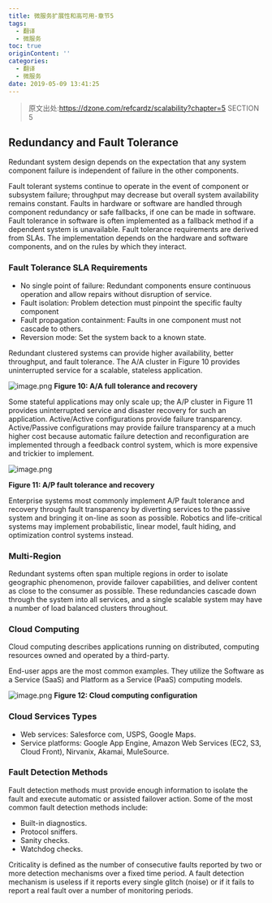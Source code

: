 ```yaml
---
title: 微服务扩展性和高可用-章节5
tags:
  - 翻译
  - 微服务
toc: true
originContent: ''
categories:
  - 翻译
  - 微服务
date: 2019-05-09 13:41:25
---
```


> 原文出处:https://dzone.com/refcardz/scalability?chapter=5
SECTION 5

## Redundancy and Fault Tolerance
Redundant system design depends on the expectation that any system component failure is independent of failure in the other components.

Fault tolerant systems continue to operate in the event of component or subsystem failure; throughput may decrease but overall system availability remains constant. Faults in hardware or software are handled through component redundancy or safe fallbacks, if one can be made in software. Fault tolerance in software is often implemented as a fallback method if a dependent system is unavailable. Fault tolerance requirements are derived from SLAs. The implementation depends on the hardware and software components, and on the rules by which they interact.

### Fault Tolerance SLA Requirements
+ No single point of failure: Redundant components ensure continuous operation and allow repairs without disruption of service.
+ Fault isolation: Problem detection must pinpoint the specific faulty component
+ Fault propagation containment: Faults in one component must not cascade to others.
+ Reversion mode: Set the system back to a known state.  

Redundant clustered systems can provide higher availability, better throughput, and fault tolerance. The A/A cluster in Figure 10 provides uninterrupted service for a scalable, stateless application.

![image.png](/images/2019/05/09/a53cd970-721c-11e9-b22a-7d284106ced1.png)
**Figure 10: A/A full tolerance and recovery**

Some stateful applications may only scale up; the A/P cluster in Figure 11 provides uninterrupted service and disaster recovery for such an application. Active/Active configurations provide failure transparency. Active/Passive configurations may provide failure transparency at a much higher cost because automatic failure detection and reconfiguration are implemented through a feedback control system, which is more expensive and trickier to implement.

![image.png](/images/2019/05/09/b502a150-721c-11e9-b22a-7d284106ced1.png)

**Figure 11: A/P fault tolerance and recovery**

Enterprise systems most commonly implement A/P fault tolerance and recovery through fault transparency by diverting services to the passive system and bringing it on-line as soon as possible. Robotics and life-critical systems may implement probabilistic, linear model, fault hiding, and optimization control systems instead.

### Multi-Region
Redundant systems often span multiple regions in order to isolate geographic phenomenon, provide failover capabilities, and deliver content as close to the consumer as possible. These redundancies cascade down through the system into all services, and a single scalable system may have a number of load balanced clusters throughout.

### Cloud Computing
Cloud computing describes applications running on distributed, computing resources owned and operated by a third-party.

End-user apps are the most common examples. They utilize the Software as a Service (SaaS) and Platform as a Service (PaaS) computing models.

![image.png](/images/2019/05/09/d2ffc8e0-721c-11e9-b22a-7d284106ced1.png)
**Figure 12: Cloud computing configuration**

### Cloud Services Types
+ Web services: Salesforce com, USPS, Google Maps.
+ Service platforms: Google App Engine, Amazon Web Services (EC2, S3, Cloud Front), Nirvanix, Akamai, MuleSource.  

### Fault Detection Methods
Fault detection methods must provide enough information to isolate the fault and execute automatic or assisted failover action. Some of the most common fault detection methods include:

+ Built-in diagnostics.
+ Protocol sniffers.
+ Sanity checks.
+ Watchdog checks.  

Criticality is defined as the number of consecutive faults reported by two or more detection mechanisms over a fixed time period. A fault detection mechanism is useless if it reports every single glitch (noise) or if it fails to report a real fault over a number of monitoring periods.